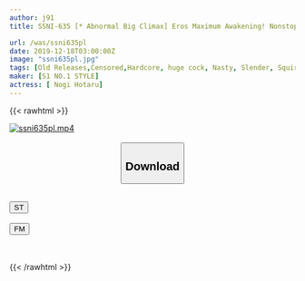 ```yaml
---
author: j91
title: SSNI-635 [* Abnormal Big Climax] Eros Maximum Awakening! Nonstop Serious Sexual Intercourse Nogi Firefly Until Sexual Desire Runs Out

url: /was/ssni635pl
date: 2019-12-18T03:00:00Z
image: "ssni635pl.jpg"
tags: [Old Releases,Censored,Hardcore, huge cock, Nasty, Slender, Squirting, Sweat ]
maker: [S1 NO.1 STYLE]
actress: [ Nogi Hotaru]
---
```



{{< rawhtml >}}

<div class="video" data-videoid="P6YL7Pk3mXTx4J">
    <a href="javascript:;">
        <img src="/was/ssni635pl/ssni635pl.jpg" width="WIDTH" height="HEIGHT" alt="ssni635pl.mp4" loading="lazy">
    </a>
</div>

<script type="text/javascript" src="https://j91.asia/asset/on-demand-st.js"></script>

<br>
  <link rel="stylesheet" href="https://j91.asia/asset/bs5.css">
  
  <center>
  <button class="btn btn-primary" type="button" data-bs-toggle="collapse" data-bs-target=".multi-collapse" aria-expanded="false" aria-controls="multiCollapseExample1 multiCollapseExample2"><h2>Download</h2></button></center>
</p>
<div class="row">
  <div class="col">
    <div class="collapse multi-collapse" id="multiCollapseExample1">
      <div class="card card-body">
	      	      <br>
<div class="buttons">  
<a href="https://streamtape.to/v/P6YL7Pk3mXTx4J" target="_blank"><button class="btn-hover color-3"><i class="fa fa-download"></i> ST</button></a></div>
    </div>
  </div>
</div>
  <div class="col">
    <div class="collapse multi-collapse" id="multiCollapseExample2">
      <div class="card card-body">
	      <br>
<div class="buttons">
    <a href="https://filemoon.sx/d/trozqr3rp6lc" target="_blank"><button class="btn-hover color-8"><i class="fa fa-download"></i> FM</button></a></div>
<br><br>
      </div>
    </div>
  </div>
</div>

{{< /rawhtml >}}